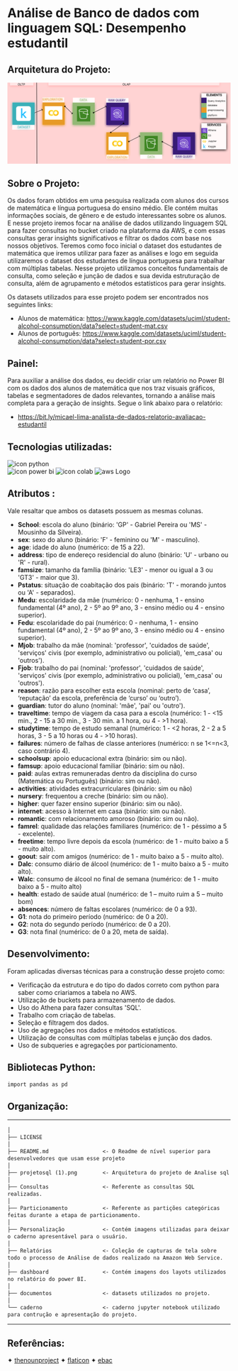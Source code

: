 # Análise de Banco de dados com linguagem SQL: Desempenho estudantil

## Arquitetura do Projeto:
<img src="projetosql (1).png" alt="arquitetura">

## Sobre o Projeto:

Os dados foram obtidos em uma pesquisa realizada com alunos dos cursos de matemática e língua portuguesa do ensino médio. Ele contém muitas informações sociais, de gênero e de estudo interessantes sobre os alunos. E nesse projeto iremos focar na análise de dados utilizando linguagem SQL para fazer consultas no bucket criado na plataforma da AWS, e com essas consultas gerar insights significativos e filtrar os dados com base nos nossos objetivos. Teremos como foco inicial o dataset dos estudantes de matemática que iremos utilizar para fazer as análises e logo em seguida utilizaremos o dataset dos estudantes de língua portuguesa para trabalhar com múltiplas tabelas. Nesse projeto utilizamos conceitos fundamentais de consulta, como seleção e junção de dados e sua devida estruturação de consulta, além de agrupamento e métodos estatísticos para gerar insights.

Os datasets utilizados para esse projeto podem ser encontrados nos seguintes links:
* Alunos de matemática: https://www.kaggle.com/datasets/uciml/student-alcohol-consumption/data?select=student-mat.csv
* Alunos de português: https://www.kaggle.com/datasets/uciml/student-alcohol-consumption/data?select=student-por.csv

## Painel:


Para auxiliar a análise dos dados, eu decidir criar um relatório no Power BI com os dados dos alunos de matemática que nos traz visuais gráficos, tabelas e segmentadores de dados relevantes, tornando a análise mais completa para a geração de insights. Segue o link abaixo para o relatório:
* https://bit.ly/micael-lima-analista-de-dados-relatorio-avaliacao-estudantil

## Tecnologias utilizadas:

<div>
<img src="https://img.shields.io/badge/Python-000000?style=for-the-badge&logo=python&logoColor=yellow1" alt="icon python" > 
</div>
<img src="https://img.shields.io/badge/Power_BI-000000?style=for-the-badge&logo=powerbi&logoColor=yellow" alt="icon power bi">
<img src="https://img.shields.io/badge/Colab-F9AB00?style=for-the-badge&logo=googlecolab&color=525252" alt="icon colab">
<img src="https://img.shields.io/badge/Amazon_AWS-FF9900?style=for-the-badge&logo=amazonaws&logoColor=white" alt="aws Logo">

</div>


## Atributos :

Vale resaltar que ambos os datasets possuem as mesmas colunas.


*   **School**: escola do aluno (binário: 'GP' - Gabriel Pereira ou 'MS' - Mousinho da Silveira).
*   **sex**: sexo do aluno (binário: 'F' - feminino ou 'M' - masculino).
*   **age**: idade do aluno (numérico: de 15 a 22).
*   **address**: tipo de endereço residencial do aluno (binário: 'U' - urbano ou 'R' - rural).
*   **famsize**: tamanho da família (binário: 'LE3' - menor ou igual a 3 ou 'GT3' - maior que 3).
*   **Pstatus**: situação de coabitação dos pais (binário: 'T' - morando juntos ou 'A' - separados).
*   **Medu**: escolaridade da mãe (numérico: 0 - nenhuma, 1 - ensino fundamental (4º ano), 2 - 5º ao 9º ano, 3 - ensino médio ou 4 - ensino superior).
*   **Fedu**: escolaridade do pai (numérico: 0 - nenhuma, 1 - ensino fundamental (4º ano), 2 - 5º ao 9º ano, 3 - ensino médio ou 4 - ensino superior).
*   **Mjob**: trabalho da mãe (nominal: 'professor', 'cuidados de saúde', 'serviços' civis (por exemplo, administrativo ou policial), 'em_casa' ou 'outros').
*   **Fjob**: trabalho do pai (nominal: 'professor', 'cuidados de saúde', 'serviços' civis (por exemplo, administrativo ou policial), 'em_casa' ou 'outros').
*   **reason**: razão para escolher esta escola (nominal: perto de ‘casa’, ‘reputação’ da escola, preferência de ‘curso’ ou ‘outro’).
*   **guardian**: tutor do aluno (nominal: 'mãe', 'pai' ou 'outro').
*   **traveltime**:  tempo de viagem da casa para a escola (numérico: 1 - <15 min., 2 - 15 a 30 min., 3 - 30 min. a 1 hora, ou 4 - >1 hora).
*   **studytime**: tempo de estudo semanal (numérico: 1 - <2 horas, 2 - 2 a 5 horas, 3 - 5 a 10 horas ou 4 - >10 horas).
*   **failures**:  número de falhas de classe anteriores (numérico: n se 1<=n<3, caso contrário 4).
*   **schoolsup**: apoio educacional extra (binário: sim ou não).
*   **famsup**: apoio educacional familiar (binário: sim ou não).
*   **paid**: aulas extras remuneradas dentro da disciplina do curso (Matemática ou Português) (binário: sim ou não).
*   **activities**: atividades extracurriculares (binário: sim ou não)
*   **nursery**: frequentou a creche (binário: sim ou não).
*   **higher**: quer fazer ensino superior (binário: sim ou não).
*   **internet**: acesso à Internet em casa (binário: sim ou não).
*   **romantic**: com relacionamento amoroso (binário: sim ou não).
*   **famrel**: qualidade das relações familiares (numérico: de 1 - péssimo a 5 - excelente).
*   **freetime**: tempo livre depois da escola (numérico: de 1 - muito baixo a 5 - muito alto).
*   **goout**: sair com amigos (numérico: de 1 - muito baixo a 5 - muito alto).
*   **Dalc**:  consumo diário de álcool (numérico: de 1 - muito baixo a 5 - muito alto).
*   **Walc**: consumo de álcool no final de semana (numérico: de 1 - muito baixo a 5 - muito alto)
*   **health**: estado de saúde atual (numérico: de 1 – muito ruim a 5 – muito bom)
*   **absences**: número de faltas escolares (numérico: de 0 a 93).
*   **G1**: nota do primeiro período (numérico: de 0 a 20).
*   **G2**: nota do segundo período (numérico: de 0 a 20).
*   **G3**: nota final (numérico: de 0 a 20, meta de saída).


## Desenvolvimento:

Foram aplicadas diversas técnicas para a construção desse projeto como:

* Verificação da estrutura e do tipo do dados correto com python para saber como criariamos a tabela no AWS.
* Utilização de buckets para armazenamento de dados.
* Uso do Athena para fazer consultas 'SQL'.
* Trabalho com criação de tabelas.
* Seleção e filtragem dos dados.
* Uso de agregações nos dados e métodos estatísticos.
* Utilização de consultas com múltiplas tabelas e junção dos dados.
* Uso de subqueries e agregações por particionamento.

## Bibliotecas Python:

```
import pandas as pd
```

## Organização:

------------


    │
    ├── LICENSE
    │
    ├── README.md                 <- O Readme de nível superior para desenvolvedores que usam esse projeto
    │
    ├── projetosql (1).png        <- Arquitetura do projeto de Analise sql  
    │
    ├── Consultas                 <- Referente as consultas SQL realizadas.
    │
    ├── Particionamento           <- Referente as partições categóricas feitas durante a etapa de particionamento.
    │
    ├── Personalização            <- Contém imagens utilizadas para deixar o caderno apresentável para o usuário.
    │
    ├── Relatórios                <- Coleção de capturas de tela sobre todo o processo de Análise de dados realizado na Amazon Web Service.
    │ 
    ├── dashboard                 <- Contém imagens dos layots utilizados no relatório do power BI.
    │ 
    ├── documentos                <- datasets utilizados no projeto.
    │
    └── caderno                   <- caderno jupyter notebook utilizado para contrução e apresentação do projeto.
    

--------

## Referências:

✦ [thenounproject](https://thenounproject.com/)
✦ [flaticon](https://www.flaticon.com/)
✦ [ebac](https://ebaconline.com.br/)

